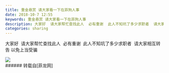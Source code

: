 ```yaml
---
title: 重金悬赏 请大家看一下在菲狗人事
date: 2018-10-7 12:55
keywords: 重金悬赏 请大家看一下在菲狗人事
description: 大家好  请大家帮忙查找此人  必有重谢  此人不知坑了多少求职者  请大家相互转告 以免上当受骗   
categories: sharing
---
```

<td class="t_f" id="postmessage_1966911">

大家好  请大家帮忙查找此人  必有重谢  此人不知坑了多少求职者  请大家相互转告 以免上当受骗   

<img aid="958327" data-cf-modified-cbf96715113251aa79dbfb2a-="" file="data/attachment/forum/201810/07/125527d56ymi66z5g5datf.jpg.thumb.jpg" id="aimg_958327" inpost="1" onclick="" onmouseover="" src="http://www.flw.ph/data/attachment/forum/201810/07/125527d56ymi66z5g5datf.jpg" style="cursor:pointer" zoomfile="data/attachment/forum/201810/07/125527d56ymi66z5g5datf.jpg"/>


<br/>
</td>
###### 转载自[菲龙网]
